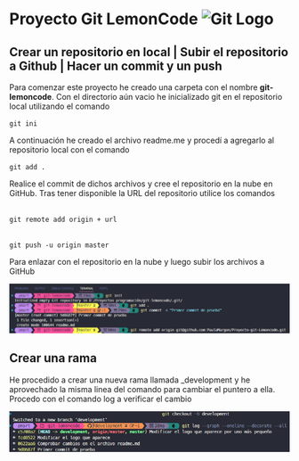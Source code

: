# Proyecto Git LemonCode ![Git Logo](https://img.shields.io/badge/GIT-E44C30?style=for-the-badge&logo=git&logoColor=white)

## Crear un repositorio en local | Subir el repositorio a Github | Hacer un commit y un push

Para comenzar este proyecto he creado una carpeta con el nombre **git-lemoncode**. Con el directorio aún vacio he inicializado git en el repositorio local utilizando el comando

```git
git ini
```

A continuación he creado el archivo readme.me y procedí a agregarlo al repositorio local con el comando

```git
git add .
```

Realice el commit de dichos archivos y cree el repositorio en la nube en GitHub. Tras tener disponible la URL del repositorio utilice los comandos

```git

git remote add origin + url

```

```git

git push -u origin master

```

Para enlazar con el repositorio en la nube y luego subir los archivos a GitHub

![Alt text](/img/1.png)

## Crear una rama

He procedido a crear una nueva rama llamada \_development y he aprovechado la misma linea del comando para cambiar el puntero a ella. Procedo con el comando log a verificar el cambio

![Alt text](/img/2.png)
